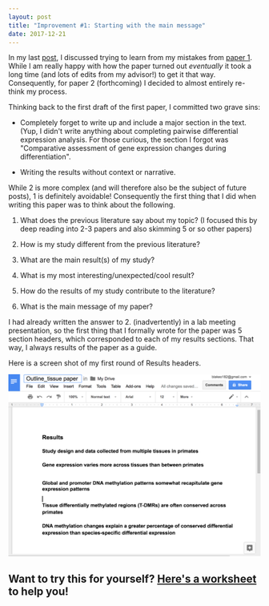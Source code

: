 ```yaml
---
layout: post
title: "Improvement #1: Starting with the main message"
date: 2017-12-21
---
```


In my last [post](http://lauren-blake.github.io/2017/12/19/welcome.html), I discussed trying to learn from my mistakes from [paper 1](https://www.biorxiv.org/content/early/2017/05/09/135442). While I am really happy with how the paper turned out *eventually* it took a long time (and lots of edits from my advisor!) to get it that way. Consequently, for paper 2 (forthcoming) I decided to almost entirely re-think my process. 

Thinking back to the first draft of the first paper, I committed two grave sins: 

* Completely forget to write up and include a major section in the text. (Yup, I didn't write anything about completing pairwise differential expression analysis. For those curious, the section I forgot was "Comparative assessment of gene expression changes during differentiation". 

* Writing the results without context or narrative.

While 2 is more complex (and will therefore also be the subject of future posts), 1 is definitely avoidable! Consequently the first thing that I did when writing this paper was to think about the following. 

1. What does the previous literature say about my topic? (I focused this by deep reading into 2-3 papers and also skimming 5 or so other papers)

2. How is my study different from the previous literature?

3. What are the main result(s) of my study? 

4. What is my most interesting/unexpected/cool result?

5. How do the results of my study contribute to the literature?

6. What is the main message of my paper?

I had already written the answer to 2. (inadvertently) in a lab meeting presentation, so the first thing that I formally wrote for the paper was 5 section headers, which corresponded to each of my results sections. That way, I always results of the paper as a guide. 

Here is a screen shot of my first round of Results headers.

![picture](https://github.com/Lauren-Blake/Lauren-Blake.github.io/blob/master/images/draft_headers.png)

## Want to try this for yourself? [Here's a worksheet](https://github.com/Lauren-Blake/Lauren-Blake.github.io/tree/master/Writing_worksheets/Main_message.docx) to help you!
